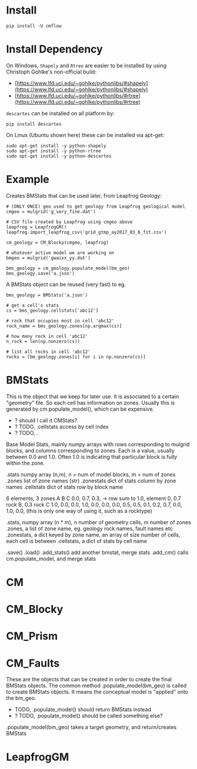# Install

    pip install -U cmflow

# Install Dependency

On Windows, `Shapely` and `Rtree` are easier to be installed by using Christoph Gohlke's non-official build: 

- [https://www.lfd.uci.edu/~gohlke/pythonlibs/#shapely](https://www.lfd.uci.edu/~gohlke/pythonlibs/#shapely)
- [https://www.lfd.uci.edu/~gohlke/pythonlibs/#rtree](https://www.lfd.uci.edu/~gohlke/pythonlibs/#rtree)

`descartes` can be installed on all platform by:

    pip install descartes

On Linux (Ubuntu shown here) these can be installed via apt-get:

    sudo apt-get install -y python-shapely
    sudo apt-get install -y python-rtree
    sudo apt-get install -y python-descartes

# Example

Creates BMStats that can be used later, from Leapfrog Geology:

    # (ONLY ONCE) geo used to get geology from Leapfrog geological model
    cmgeo = mulgrid('g_very_fine.dat')

    # CSV file created by Leapfrog using cmgeo above
    leapfrog = LeapfrogGM()
    leapfrog.import_leapfrog_csv('grid_gtmp_ay2017_03_6_fit.csv')

    cm_geology = CM_Blocky(cmgeo, leapfrog)

    # whatever active model we are working on
    bmgeo = mulgrid('gwaixx_yy.dat')

    bms_geology = cm_geology.populate_model(bm_geo)
    bms_geology.save('a.json')

A BMStats object can be reused (very fast) to eg.

    bms_geology = BMStats('a.json')

    # get a cell's stats
    cs = bms_geology.cellstats['abc12']

    # rock that occupies most in cell 'abc12'
    rock_name = bms_geology.zones[np.argmax(cs)]

    # how many rock in cell 'abc12'
    n_rock = len(np.nonzero(cs))

    # list all rocks in cell 'abc12'
    rocks = [bm_geology.zones[i] for i in np.nonzero(cs)]




# BMStats

This is the object that we keep for later use.  It is associated to a certain
"geometry" file.  So each cell has information on zones. Usually this is
generated by cm.populate_model(), which can be expensive.

- ? should I call it CMStats?
- ? TODO, .cellstats access by cell index
- ? TODO, .

Base Model Stats, mainly numpy arrays with rows corresponding to mulgrid
blocks, and columns corresponding to zones.  Each is a value, usually
between 0.0 and 1.0.  Often 1.0 is indicating that particular block is fully
within the zone.

.stats numpy array (n,m), n = num of model blocks, m = num of zones
.zones list of zone names (str)
.zonestats dict of stats column by zone names
.cellstats dict of stats row by block name

6 elements, 3 zones
 A    B    C
0.0, 0.7, 0.3,  -> row sum to 1.0, element 0, 0.7 rock B, 0.3 rock C 
1.0, 0.0, 0.0, 
1.0, 0.0, 0.0, 
0.0, 0.5, 0.5, 
0.1, 0.2, 0.7, 
0.0, 1.0, 0.0, 
(this is only one way of using it, such as a rocktype)

.stats, numpy array (n * m), n number of geometry cells, m number of zones
.zones, a list of zone name, eg. geology rock names, fault names etc
.zonestats, a dict keyed by zone name, an array of size number of cells, each cell is between 
.cellstats, a dict of stats by cell name

.save()
.load()
.add_stats() add another bmstat, merge stats
.add_cm() calls cm.populate_model, and merge stats

# CM
# CM_Blocky
# CM_Prism
# CM_Faults

These are the objects that can be created in order to create the final BMStats
objects.  The common method .populate_model(bm_geo) is called to create BMStats
objects.  It means the conceptual model is "applied" onto the bm_geo.

- TODO, .populate_model() should return BMStats instead
- ? TODO, .populate_model() should be called something else?

.populate_model(bm_geo) takes a target geometry, and return/creates BMStats


# LeapfrogGM




